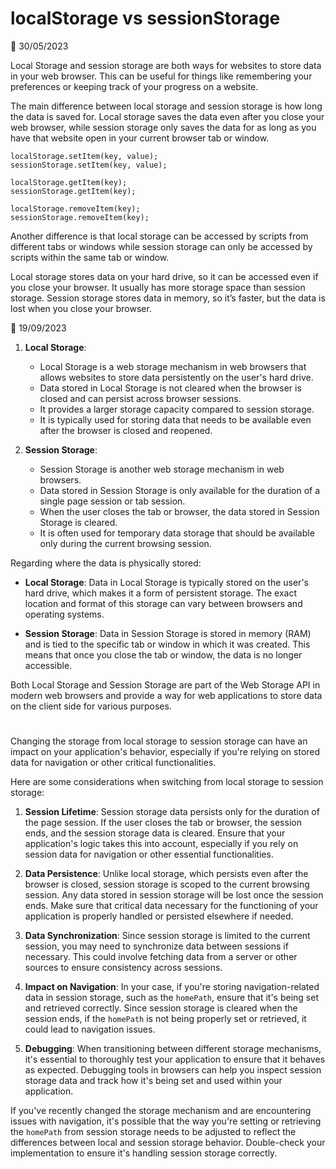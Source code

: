 # localStorage vs sessionStorage

📅 30/05/2023

Local Storage and session storage are both ways for websites to store data in your web browser. This can be useful for things like remembering your preferences or keeping track of your progress on a website.

The main difference between local storage and session storage is how long the data is saved for.
Local storage saves the data even after you close your web browser, while session storage only saves the data for as long as you have that website open in your current browser tab or window.

```
localStorage.setItem(key, value);
sessionStorage.setItem(key, value);
```


```
localStorage.getItem(key);
sessionStorage.getItem(key);
```

```
localStorage.removeItem(key);
sessionStorage.removeItem(key);
```

Another difference is that local storage can be accessed by scripts from different tabs or windows while session storage can only be accessed by scripts within the same tab or window.

Local storage stores data on your hard drive, so it can be accessed even if you close your browser. It usually has more storage space than session storage. Session storage stores data in memory, so it’s faster, but the data is lost when you close your browser.


📅 19/09/2023

1. **Local Storage**:
   - Local Storage is a web storage mechanism in web browsers that allows websites to store data persistently on the user's hard drive.
   - Data stored in Local Storage is not cleared when the browser is closed and can persist across browser sessions.
   - It provides a larger storage capacity compared to session storage.
   - It is typically used for storing data that needs to be available even after the browser is closed and reopened.

2. **Session Storage**:
   - Session Storage is another web storage mechanism in web browsers.
   - Data stored in Session Storage is only available for the duration of a single page session or tab session.
   - When the user closes the tab or browser, the data stored in Session Storage is cleared.
   - It is often used for temporary data storage that should be available only during the current browsing session.

Regarding where the data is physically stored:

- **Local Storage**: Data in Local Storage is typically stored on the user's hard drive, which makes it a form of persistent storage. The exact location and format of this storage can vary between browsers and operating systems.

- **Session Storage**: Data in Session Storage is stored in memory (RAM) and is tied to the specific tab or window in which it was created. This means that once you close the tab or window, the data is no longer accessible.

Both Local Storage and Session Storage are part of the Web Storage API in modern web browsers and provide a way for web applications to store data on the client side for various purposes.


#
Changing the storage from local storage to session storage can have an impact on your application's behavior, especially if you're relying on stored data for navigation or other critical functionalities.

Here are some considerations when switching from local storage to session storage:

1. **Session Lifetime**: Session storage data persists only for the duration of the page session. If the user closes the tab or browser, the session ends, and the session storage data is cleared. Ensure that your application's logic takes this into account, especially if you rely on session data for navigation or other essential functionalities.

2. **Data Persistence**: Unlike local storage, which persists even after the browser is closed, session storage is scoped to the current browsing session. Any data stored in session storage will be lost once the session ends. Make sure that critical data necessary for the functioning of your application is properly handled or persisted elsewhere if needed.

3. **Data Synchronization**: Since session storage is limited to the current session, you may need to synchronize data between sessions if necessary. This could involve fetching data from a server or other sources to ensure consistency across sessions.

4. **Impact on Navigation**: In your case, if you're storing navigation-related data in session storage, such as the `homePath`, ensure that it's being set and retrieved correctly. Since session storage is cleared when the session ends, if the `homePath` is not being properly set or retrieved, it could lead to navigation issues.

5. **Debugging**: When transitioning between different storage mechanisms, it's essential to thoroughly test your application to ensure that it behaves as expected. Debugging tools in browsers can help you inspect session storage data and track how it's being set and used within your application.

If you've recently changed the storage mechanism and are encountering issues with navigation, it's possible that the way you're setting or retrieving the `homePath` from session storage needs to be adjusted to reflect the differences between local and session storage behavior. Double-check your implementation to ensure it's handling session storage correctly.
